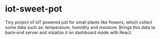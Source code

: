 # iot-sweet-pot
Tiny project of IoT powered pot for small plants like flowers, which collect some data such as: temperature, humidity and moisture. Brings this data to back-end server and visialize it on dashboard made with React. 
